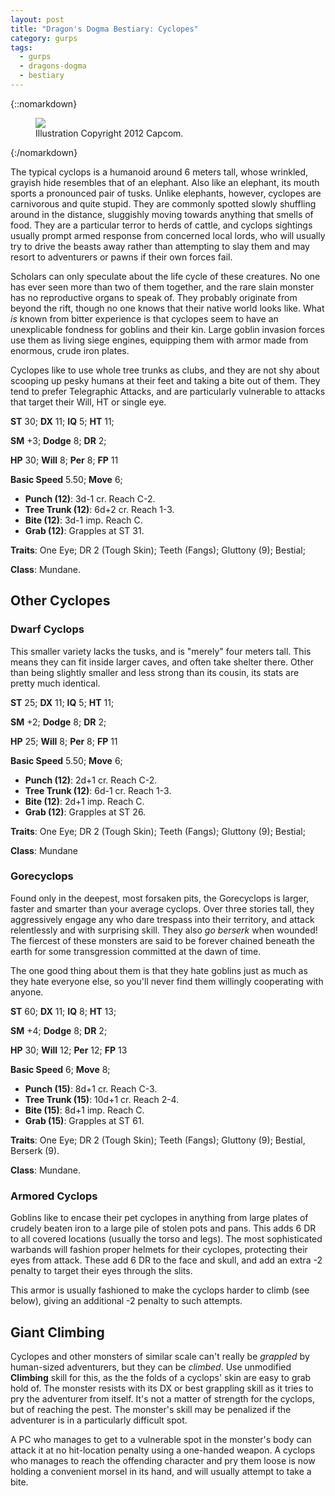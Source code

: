 ```yaml
---
layout: post
title: "Dragon's Dogma Bestiary: Cyclopes"
category: gurps
tags:
  - gurps
  - dragons-dogma
  - bestiary
---
```


{::nomarkdown}
<figure>
  <img src="{{ "/assets/DDENEMIES.jpg" | absolute_url }}"/>
  <figcaption>Illustration Copyright 2012 Capcom.</figcaption>
</figure>
{:/nomarkdown}

The typical cyclops is a humanoid around 6 meters tall, whose wrinkled, grayish
hide resembles that of an elephant. Also like an elephant, its mouth sports a
pronounced pair of tusks. Unlike elephants, however, cyclopes are carnivorous
and quite stupid. They are commonly spotted slowly shuffling around in the
distance, sluggishly moving towards anything that smells of food. They are a
particular terror to herds of cattle, and cyclops sightings usually prompt armed
response from concerned local lords, who will usually try to drive the beasts
away rather than attempting to slay them and may resort to adventurers or pawns
if their own forces fail.

Scholars can only speculate about the life cycle of these creatures. No one has
ever seen more than two of them together, and the rare slain monster has no
reproductive organs to speak of. They probably originate from beyond the rift,
though no one knows that their native world looks like. What _is_ known from
bitter experience is that cyclopes seem to have an unexplicable fondness for
goblins and their kin. Large goblin invasion forces use them as living siege
engines, equipping them with armor made from enormous, crude iron plates.

Cyclopes like to use whole tree trunks as clubs, and they are not shy about
scooping up pesky humans at their feet and taking a bite out of them. They tend
to prefer Telegraphic Attacks, and are particularly vulnerable to attacks that
target their Will, HT or single eye.

**ST** 30; **DX** 11; **IQ** 5; **HT** 11;

**SM** +3; **Dodge** 8; **DR** 2;

**HP** 30; **Will** 8; **Per** 8; **FP** 11

**Basic Speed** 5.50; **Move** 6;

- **Punch (12)**: 3d-1 cr. Reach C-2.
- **Tree Trunk (12)**: 6d+2 cr. Reach 1-3.
- **Bite (12)**: 3d-1 imp. Reach C.
- **Grab (12)**: Grapples at ST 31.

**Traits**: One Eye; DR 2 (Tough Skin); Teeth (Fangs); Gluttony (9); Bestial;

**Class**: Mundane.

## Other Cyclopes

### Dwarf Cyclops

This smaller variety lacks the tusks, and is "merely" four meters tall. This
means they can fit inside larger caves, and often take shelter there. Other than
being slightly smaller and less strong than its cousin, its stats are pretty
much identical.

**ST** 25; **DX** 11; **IQ** 5; **HT** 11;

**SM** +2; **Dodge** 8; **DR** 2;

**HP** 25; **Will** 8; **Per** 8; **FP** 11

**Basic Speed** 5.50; **Move** 6;

- **Punch (12)**: 2d+1 cr. Reach C-2.
- **Tree Trunk (12)**:  6d-1 cr. Reach 1-3.
- **Bite (12)**: 2d+1 imp. Reach C.
- **Grab (12)**: Grapples at ST 26.

**Traits**: One Eye; DR 2 (Tough Skin); Teeth (Fangs); Gluttony (9); Bestial;

**Class**: Mundane

### Gorecyclops

Found only in the deepest, most forsaken pits, the Gorecyclops is larger, faster
and smarter than your average cyclops. Over three stories tall, they
aggressively engage any who dare trespass into their territory, and attack
relentlessly and with surprising skill. They also _go berserk_ when wounded! The
fiercest of these monsters are said to be forever chained beneath the earth for
some transgression committed at the dawn of time.

The one good thing about them is that they hate goblins just as much as they
hate everyone else, so you'll never find them willingly cooperating with anyone.


**ST** 60; **DX** 11; **IQ** 8; **HT** 13;

**SM** +4; **Dodge** 8; **DR** 2;

**HP** 30; **Will** 12; **Per** 12; **FP** 13

**Basic Speed** 6; **Move** 8;

- **Punch (15)**: 8d+1 cr. Reach C-3.
- **Tree Trunk (15)**: 10d+1 cr. Reach 2-4.
- **Bite (15)**: 8d+1 imp. Reach C.
- **Grab (15)**: Grapples at ST 61.

**Traits**: One Eye; DR 2 (Tough Skin); Teeth (Fangs); Gluttony (9); Bestial,
Berserk (9).

**Class**: Mundane.

### Armored Cyclops

Goblins like to encase their pet cyclopes in anything from large plates of
crudely beaten iron to a large pile of stolen pots and pans. This adds 6 DR to
all covered locations (usually the torso and legs). The most sophisticated
warbands will fashion proper helmets for their cyclopes, protecting their eyes
from attack. These add 6 DR to the face and skull, and add an extra -2 penalty
to target their eyes through the slits.

This armor is usually fashioned to make the cyclops harder to climb (see below),
giving an additional -2 penalty to such attempts.

## Giant Climbing

Cyclopes and other monsters of similar scale can't really be _grappled_ by
human-sized adventurers, but they can be _climbed_. Use unmodified **Climbing**
skill for this, as the the folds of a cyclops' skin are easy to grab hold
of. The monster resists with its DX or best grappling skill as it tries to pry
the adventurer from itself. It's not a matter of strength for the cyclops, but
of reaching the pest. The monster's skill may be penalized if the adventurer is
in a particularly difficult spot.

A PC who manages to get to a vulnerable spot in the monster's body can attack it
at no hit-location penalty using a one-handed weapon. A cyclops who manages to
reach the offending character and pry them loose is now holding a convenient
morsel in its hand, and will usually attempt to take a bite.
